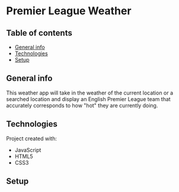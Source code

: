 # Premier League Weather

## Table of contents
* [General info](#general-info)
* [Technologies](#technologies)
* [Setup](#setup)

## General info
This weather app will take in the weather of the current location or a searched location and display an English Premier League team that accurately corresponds to how "hot" they are currently doing.
	
## Technologies
Project created with:
* JavaScript
* HTML5
* CSS3
	
## Setup
